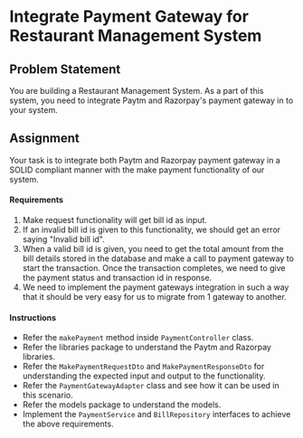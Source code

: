 # Integrate Payment Gateway for Restaurant Management System

## Problem Statement
You are building a Restaurant Management System. As a part of this system, you need to integrate Paytm and Razorpay's payment gateway in to your system.

## Assignment

Your task is to integrate both Paytm and Razorpay payment gateway in a SOLID compliant manner with the make payment functionality of our system.

#### Requirements

1. Make request functionality will get bill id as input.
2. If an invalid bill id is given to this functionality, we should get an error saying "Invalid bill id".
3. When a valid bill id is given, you need to get the total amount from the bill details stored in the database and make a call to payment gateway to start the transaction. Once the transaction completes, we need to give the payment status and transaction id in response.
4. We need to implement the payment gateways integration in such a way that it should be very easy for us to migrate from 1 gateway to another.

#### Instructions

* Refer the `makePayment` method inside `PaymentController` class.
* Refer the libraries package to understand the Paytm and Razorpay libraries.
* Refer the `MakePaymentRequestDto` and `MakePaymentResponseDto` for understanding the expected input and output to the functionality.
* Refer the `PaymentGatewayAdapter` class and see how it can be used in this scenario.
* Refer the models package to understand the models.
* Implement the `PaymentService` and `BillRepository` interfaces to achieve the above requirements.